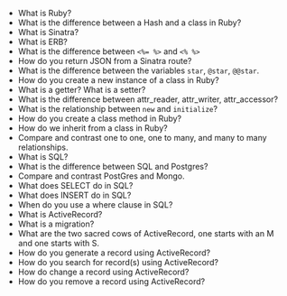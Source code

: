 * What is Ruby?
* What is the difference between a Hash and a class in Ruby? 
* What is Sinatra?
* What is ERB?
* What is the difference between ``<%= %>`` and ``<% %>``
* How do you return JSON from a Sinatra route?
* What is the difference between the variables ``star``, ``@star``, 
``@@star``.
* How do you create a new instance of a class in Ruby?
* What is a getter? What is a setter? 
* What is the difference between attr_reader, attr_writer, attr_accessor?
* What is the relationship between ``new`` and ``initialize``?
* How do you create a class method in Ruby?
* How do we inherit from a class in Ruby?
* Compare and contrast one to one, one to many, and many to many relationships.
* What is SQL?
* What is the difference between SQL and Postgres?
* Compare and contrast PostGres and Mongo.
* What does SELECT do in SQL?
* What does INSERT do in SQL?
* When do you use a where clause in SQL?
* What is ActiveRecord?
* What is a migration?
* What are the two sacred cows of ActiveRecord, one starts with an M and one starts with S.
* How do you generate a record using ActiveRecord?
* How do you search for record(s) using ActiveRecord?
* How do change a record using ActiveRecord?
* How do you remove a record using ActiveRecord?